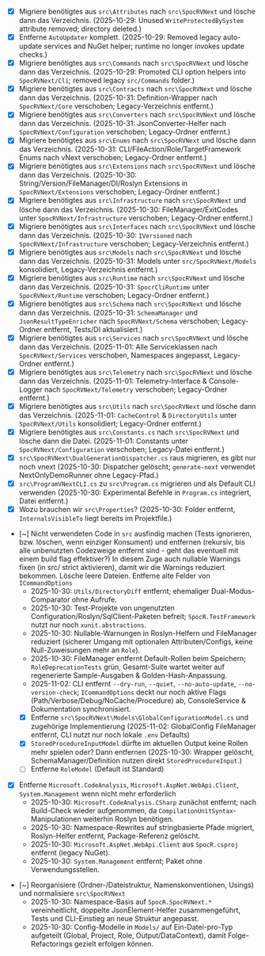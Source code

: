 - [x] Migriere benötigtes aus `src\Attributes` nach `src\SpocRVNext` und lösche dann das Verzeichnis. (2025-10-29: Unused `WriteProtectedBySystem` attribute removed; directory deleted.)
- [x] Entferne `AutoUpdater` komplett. (2025-10-29: Removed legacy auto-update services and NuGet helper; runtime no longer invokes update checks.)
- [x] Migriere benötigtes aus `src\Commands` nach `src\SpocRVNext` und lösche dann das Verzeichnis. (2025-10-29: Promoted CLI option helpers into `SpocRVNext/Cli`; removed legacy `src/Commands` folder.)
- [x] Migriere benötigtes aus `src\Contracts` nach `src\SpocRVNext` und lösche dann das Verzeichnis. (2025-10-31: Definition-Wrapper nach `SpocRVNext/Core` verschoben; Legacy-Verzeichnis entfernt.)
- [x] Migriere benötigtes aus `src\Converters` nach `src\SpocRVNext` und lösche dann das Verzeichnis. (2025-10-31: JsonConverter-Helfer nach `SpocRVNext/Configuration` verschoben; Legacy-Ordner entfernt.)
- [x] Migriere benötigtes aus `src\Enums` nach `src\SpocRVNext` und lösche dann das Verzeichnis. (2025-10-31: CLI/FileAction/Role/TargetFramework Enums nach vNext verschoben; Legacy-Ordner entfernt.)
- [x] Migriere benötigtes aus `src\Extensions` nach `src\SpocRVNext` und lösche dann das Verzeichnis. (2025-10-30: String/Version/FileManager/DI/Roslyn Extensions in `SpocRVNext/Extensions` verschoben; Legacy-Ordner entfernt.)
- [x] Migriere benötigtes aus `src\Infrastructure` nach `src\SpocRVNext` und lösche dann das Verzeichnis. (2025-10-30: FileManager/ExitCodes unter `SpocRVNext/Infrastructure` verschoben; Legacy-Ordner entfernt.)
- [x] Migriere benötigtes aus `src\Interfaces` nach `src\SpocRVNext` und lösche dann das Verzeichnis. (2025-10-30: `IVersioned` nach `SpocRVNext/Infrastructure` verschoben; Legacy-Verzeichnis entfernt.)
- [x] Migriere benötigtes aus `src\Models` nach `src\SpocRVNext` und lösche dann das Verzeichnis. (2025-10-31: Models unter `src/SpocRVNext/Models` konsolidiert, Legacy-Verzeichnis entfernt.)
- [x] Migriere benötigtes aus `src\Runtime` nach `src\SpocRVNext` und lösche dann das Verzeichnis. (2025-10-31: `SpocrCliRuntime` unter `SpocRVNext/Runtime` verschoben; Legacy-Ordner entfernt.)
- [x] Migriere benötigtes aus `src\Schema` nach `src\SpocRVNext` und lösche dann das Verzeichnis. (2025-10-31: `SchemaManager` und `JsonResultTypeEnricher` nach `SpocRVNext/Schema` verschoben; Legacy-Ordner entfernt, Tests/DI aktualisiert.)
- [x] Migriere benötigtes aus `src\Services` nach `src\SpocRVNext` und lösche dann das Verzeichnis. (2025-11-01: Alle Serviceklassen nach `SpocRVNext/Services` verschoben, Namespaces angepasst, Legacy-Ordner entfernt.)
- [x] Migriere benötigtes aus `src\Telemetry` nach `src\SpocRVNext` und lösche dann das Verzeichnis. (2025-11-01: Telemetry-Interface & Console-Logger nach `SpocRVNext/Telemetry` verschoben; Legacy-Ordner entfernt.)
- [x] Migriere benötigtes aus `src\Utils` nach `src\SpocRVNext` und lösche dann das Verzeichnis. (2025-11-01: `CacheControl` & `DirectoryUtils` unter `SpocRVNext/Utils` konsolidiert; Legacy-Ordner entfernt.)
- [x] Migriere benötigtes aus `src\Constants.cs` nach `src\SpocRVNext` und lösche dann die Datei. (2025-11-01: Constants unter `SpocRVNext/Configuration` verschoben; Legacy-Datei entfernt.)
- [x] `src\SpocRVNext\DualGenerationDispatcher.cs` raus migrieren, es gibt nur noch vnext (2025-10-30: Dispatcher gelöscht; `generate-next` verwendet NextOnlyDemoRunner ohne Legacy-Pfad.)
- [x] `src\ProgramVNextCLI.cs` zu `src\Program.cs` migrieren und als Default CLI verwenden (2025-10-30: Experimental Befehle in `Program.cs` integriert, Datei entfernt.)
- [x] Wozu brauchen wir `src\Properties`? (2025-10-30: Folder entfernt, `InternalsVisibleTo` liegt bereits im Projektfile.)
- [~] Nicht verwendeten Code in `src` ausfindig machen (Tests ignorieren, bzw. löschen, wenn einziger Konsument) und entfernen (rekursiv, bis alle unbenutzten Codezweige entfernt sind - geht das eventuell mit einem build flag effektiver?) In diesem Zuge auch nullable Warnings fixen (in src/ strict aktivieren), damit wir die Warnings reduziert bekommen. Lösche leere Dateien. Entferne alte Felder von `ICommandOptions`
	- 2025-10-30: `Utils/DirectoryDiff` entfernt; ehemaliger Dual-Modus-Comparator ohne Aufrufe.
	- 2025-10-30: Test-Projekte von ungenutzten Configuration/Roslyn/SqlClient-Paketen befreit; `SpocR.TestFramework` nutzt nur noch `xunit.abstractions`.
	- 2025-10-30: Nullable-Warnungen in Roslyn-Helfern und FileManager reduziert (sicherer Umgang mit optionalen Attributen/Configs, keine Null-Zuweisungen mehr an `Role`).
	- 2025-10-30: FileManager entfernt Default-Rollen beim Speichern; `RoleDeprecationTests` grün, Gesamt-Suite wartet weiter auf regenerierte Sample-Ausgaben & Golden-Hash-Anpassung.
	- 2025-11-02: CLI entfernt `--dry-run`, `--quiet`, `--no-auto-update`, `--no-version-check`; `ICommandOptions` deckt nur noch aktive Flags (Path/Verbose/Debug/NoCache/Procedure) ab, ConsoleService & Dokumentation synchronisiert.
	- [x] Entferne `src\SpocRVNext\Models\GlobalConfigurationModel.cs` und zugehörige Implementierung (2025-11-02: GlobalConfig FileManager entfernt, CLI nutzt nur noch lokale `.env` Defaults)
	- [x] `StoredProcedureInputModel` dürfte im aktuellen Output keine Rollen mehr spielen oder? Dann entfernen (2025-10-30: Wrapper gelöscht, SchemaManager/Definition nutzen direkt `StoredProcedureInput`.)
	- [ ] Entferne `RoleModel` (Default ist Standard)
- [x] Entferne `Microsoft.CodeAnalysis`, `Microsoft.AspNet.WebApi.Client`, `System.Management` wenn nicht mehr erforderlich
	- 2025-10-30: `Microsoft.CodeAnalysis.CSharp` zunächst entfernt; nach Build-Check wieder aufgenommen, da `CompilationUnitSyntax`-Manipulationen weiterhin Roslyn benötigen.
	- 2025-10-30: Namespace-Rewrites auf stringbasierte Pfade migriert, Roslyn-Helfer entfernt, Package-Referenz gelöscht.
	- 2025-10-30: `Microsoft.AspNet.WebApi.Client` aus `SpocR.csproj` entfernt (legacy NuGet).
	- 2025-10-30: `System.Management` entfernt; Paket ohne Verwendungsstellen.
- [~] Reorganisiere (Ordner-/Dateistruktur, Namenskonventionen, Usings) und normalisiere `src\SpocRVNext`
	- 2025-10-30: Namespace-Basis auf `SpocR.SpocRVNext.*` vereinheitlicht, doppelte JsonElement-Helfer zusammengeführt, Tests und CLI-Einstieg an neue Struktur angepasst.
	- 2025-10-30: Config-Modelle in `Models/` auf Ein-Datei-pro-Typ aufgeteilt (Global, Project, Role, Output/DataContext), damit Folge-Refactorings gezielt erfolgen können.
